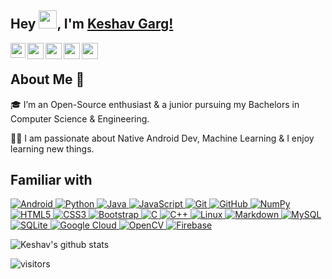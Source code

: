 ## Hey <img src="https://github.com/TheDudeThatCode/TheDudeThatCode/blob/master/Assets/Hi.gif" width="29px">, I'm [Keshav Garg!](https://gargk747.github.io/gargk747-Portfolio/) 

<a href="https://www.linkedin.com/in/gargk747/">
  <img align="left" width="24px" src="https://cdn.jsdelivr.net/npm/simple-icons@v3/icons/linkedin.svg"  />
</a>
<a href="https://twitter.com/gagrk747">
  <img align="left" width="26px" src="https://cdn.jsdelivr.net/npm/simple-icons@v3/icons/twitter.svg" />
</a>
<a href="mailto:gargk747@gmail.com">
  <img align="left" width="26px" src="https://cdn.jsdelivr.net/npm/simple-icons@v3/icons/gmail.svg" />
</a>
<a href="https://www.instagram.com/gargk747/">
  <img align="left" width="26px" src="https://cdn.jsdelivr.net/npm/simple-icons@v3/icons/instagram.svg" />
</a>
<a href="https://devpost.com/gargk747">
  <img align="left" width="26px" src="https://cdn.jsdelivr.net/npm/simple-icons@4.9.0/icons/devpost.svg" />
</a>

</br>

## About Me 🚀
🎓 I’m an Open-Source enthusiast & a junior pursuing my Bachelors in Computer Science & Engineering. 
</br>

👨‍💻  I am passionate about Native Android Dev, Machine Learning & I enjoy learning new things. 
</br>

## Familiar with

<p align="left">
 <a href="#">
<img alt="Android" src="https://img.shields.io/badge/Android-3DDC84?style=for-the-badge&logo=android&logoColor=white" />
<img alt="Python" src="https://img.shields.io/badge/python%20-%2314354C.svg?&style=for-the-badge&logo=python&logoColor=white"/>
<img alt="Java" src="https://img.shields.io/badge/java-%23ED8B00.svg?&style=for-the-badge&logo=java&logoColor=white"/>
<img alt="JavaScript" src="https://img.shields.io/badge/javascript%20-%23323330.svg?&style=for-the-badge&logo=javascript&logoColor=%23F7DF1E"/>
<img alt="Git" src="https://img.shields.io/badge/git%20-%23F05033.svg?&style=for-the-badge&logo=git&logoColor=white"/>
<img alt="GitHub" src="https://img.shields.io/badge/github%20-%23121011.svg?&style=for-the-badge&logo=github&logoColor=white"/>
<img alt="NumPy" src="https://img.shields.io/badge/numpy%20-%23013243.svg?&style=for-the-badge&logo=numpy&logoColor=white" />
<img alt="HTML5" src="https://img.shields.io/badge/html5%20-%23E34F26.svg?&style=for-the-badge&logo=html5&logoColor=white"/>
<img alt="CSS3" src="https://img.shields.io/badge/css3%20-%231572B6.svg?&style=for-the-badge&logo=css3&logoColor=white"/>
<img alt="Bootstrap" src="https://img.shields.io/badge/bootstrap%20-%23563D7C.svg?&style=for-the-badge&logo=bootstrap&logoColor=white"/>
<img alt="C" src="https://img.shields.io/badge/c%20-%2300599C.svg?&style=for-the-badge&logo=c&logoColor=white"/>
<img alt="C++" src="https://img.shields.io/badge/c++%20-%2300599C.svg?&style=for-the-badge&logo=c%2B%2B&ogoColor=white"/>
<img alt="Linux" src="https://img.shields.io/badge/Ubuntu-E95420?style=for-the-badge&logo=ubuntu&logoColor=white" />
<img alt="Markdown" src="https://img.shields.io/badge/markdown-%23000000.svg?&style=for-the-badge&logo=markdown&logoColor=white"/>
<img alt='MySQL' src="https://img.shields.io/badge/SQL-MySQL?style=for-the-badge&logo=mysql&color=242526"/>
<img alt="SQLite" src ="https://img.shields.io/badge/sqlite-%2307405e.svg?&style=for-the-badge&logo=sqlite&logoColor=white"/>
<img alt='Google Cloud' src="https://img.shields.io/badge/Google%20Cloud-Google%20Cloud?style=for-the-badge&logo=google%20cloud&color=242526"/>
<img alt="OpenCV" src="https://img.shields.io/badge/OpenCV-OpenCV?style=for-the-badge&logo=opencv&logoColor=fff&color=5C3EE8"/>
<img alt="Firebase" src="https://img.shields.io/badge/firebase%20-%23039BE5.svg?&style=for-the-badge&logo=firebase"/>

 </a>
</p>

![Keshav's github stats](https://github-readme-stats.vercel.app/api?username=gargk747&show_icons=true&hide_border=true)
<br />

![visitors](https://visitor-badge.laobi.icu/badge?page_id=gargk747.gargk747)

